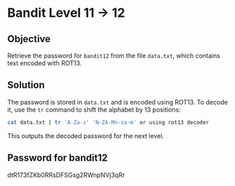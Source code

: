 # Bandit Level 11 → 12

## Objective
Retrieve the password for `bandit12` from the file `data.txt`, which contains text encoded with ROT13.

## Solution
The password is stored in `data.txt` and is encoded using ROT13. To decode it, use the `tr` command to shift the alphabet by 13 positions:

```bash
cat data.txt | tr 'A-Za-z' 'N-ZA-Mn-za-m' or using rot13 decoder
```

This outputs the decoded password for the next level.

## Password for bandit12
dtR173fZKb0RRsDFSGsg2RWnpNVj3qRr
